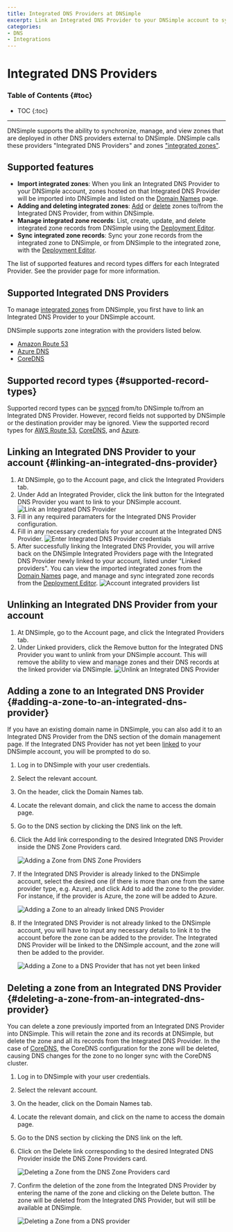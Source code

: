 ```yaml
---
title: Integrated DNS Providers at DNSimple
excerpt: Link an Integrated DNS Provider to your DNSimple account to synchronize, manage, and view zones at other authoritative DNS providers within DNSimple.
categories:
- DNS
- Integrations
---
```


# Integrated DNS Providers

### Table of Contents {#toc}

* TOC
{:toc}

---

DNSimple supports the ability to synchronize, manage, and view zones that are deployed in other DNS providers external to DNSimple. DNSimple calls these providers "Integrated DNS Providers" and zones ["integrated zones"](/articles/managing-integrated-zones).

## Supported features

- **Import integrated zones**: When you link an Integrated DNS Provider to your DNSimple account, zones hosted on that Integrated DNS Provider will be imported into DNSimple and listed on the [Domain Names](/articles/managing-integrated-zones) page.
- **Adding and deleting integrated zones**: [Add](/articles/integrated-dns-providers#adding-a-zone-to-an-integrated-dns-provider) or [delete](/articles/integrated-dns-providers#deleting-a-zone-from-an-integrated-dns-provider) zones to/from the Integrated DNS Provider, from within DNSimple.
- **Manage integrated zone records**: List, create, update, and delete integrated zone records from DNSimple using the [Deployment Editor](/articles/deployment-editor).
- **Sync integrated zone records**: Sync your zone records from the integrated zone to DNSimple, or from DNSimple to the integrated zone, with the [Deployment Editor](/articles/deployment-editor#record-syncing).

<info>
The list of supported features and record types differs for each Integrated Provider. See the provider page for more information.
</info>

## Supported Integrated DNS Providers

To manage [integrated zones](/articles/managing-integrated-zones) from DNSimple, you first have to link an Integrated DNS Provider to your DNSimple account.

DNSimple supports zone integration with the providers listed below.

- [Amazon Route 53](/articles/integrated-dns-provider-amazon-route53)
- [Azure DNS](/articles/integrated-dns-provider-azure-dns)
- [CoreDNS](/articles/integrated-dns-provider-coredns)

## Supported record types {#supported-record-types}

Supported record types can be [synced](/articles/deployment-editor#record-syncing) from/to DNSimple to/from an Integrated DNS Provider.
However, record fields not supported by DNSimple or the destination provider may be ignored. View the supported record types for [AWS Route 53](/articles/integrated-dns-provider-amazon-route53/#supported-record-types), [CoreDNS](/articles/integrated-dns-provider-coredns/#supported-features), and [Azure](/articles/integrated-dns-provider-azure-dns/#supported-record-types).

## Linking an Integrated DNS Provider to your account {#linking-an-integrated-dns-provider}

1. At DNSimple, go to the <label>Account</label> page, and click the <label>Integrated Providers</label> tab.
1. Under <label>Add an Integrated Provider<label>, click the link button for the Integrated DNS Provider you want to link to your DNSimple account.
![Link an Integrated DNS Provider](/files/account-integrated-provider-link.png)
1. Fill in any required paramaters for the Integrated DNS Provider configuration.
1. Fill in any necessary credentials for your account at the Integrated DNS Provider.
![Enter Integrated DNS Provider credentials](/files/account-external-provider-link-credentials.png)
1. After successfully linking the Integrated DNS Provider, you will arrive back on the DNSimple Integrated Providers page with the Integrated DNS Provider newly linked to your account, listed under "Linked providers". You can view the imported integrated zones from the [Domain Names](/articles/managing-integrated-zones) page, and manage and sync integrated zone records from the [Deployment Editor](/articles/deployment-editor).
![Account integrated providers list](/files/account-integrated-providers.png)

## Unlinking an Integrated DNS Provider from your account

1. At DNSimple, go to the <label>Account</label> page, and click the <label>Integrated Providers</label> tab.
1. Under <label>Linked providers<label>, click the <label>Remove</label> button for the Integrated DNS Provider you want to unlink from your DNSimple account. This will remove the ability to view and manage zones and their DNS records at the linked provider via DNSimple.
![Unlink an Integrated DNS Provider](/files/account-integrated-provider-unlink.png)


## Adding a zone to an Integrated DNS Provider {#adding-a-zone-to-an-integrated-dns-provider}

If you have an existing domain name in DNSimple, you can also add it to an Integrated DNS Provider from the DNS section of the domain management page. If the Integrated DNS Provider has not yet been [linked](/articles/integrated-dns-providers#linking-an-integrated-dns-provider) to your DNSimple account, you will be prompted to do so.

1.  Log in to DNSimple with your user credentials.
1.  Select the relevant account.
1.  On the header, click the <label>Domain Names</label> tab.
1.  Locate the relevant domain, and click the name to access the domain page.
1.  Go to the DNS section by clicking the <label>DNS</label> link on the left.
1.  Click the <label>Add</label> link corresponding to the desired Integrated DNS Provider inside the <label>DNS Zone Providers</label> card.

    ![Adding a Zone from DNS Zone Providers](/files/dns-zone-providers-add-zone.png)

1.  If the Integrated DNS Provider is already linked to the DNSimple account, select the desired one (if there is more than one from the same provider type, e.g. Azure), and click <label>Add</label> to add the zone to the provider. For instance, if the provider is Azure, the zone will be added to Azure.

    ![Adding a Zone to an already linked DNS Provider](/files/dns-zone-providers-add-to-linked-provider.png)
1.  If the Integrated DNS Provider is not already linked to the DNSimple account, you will have to input any necessary details to link it to the account before the zone can be added to the provider. The Integrated DNS Provider will be linked to the DNSimple account, and the zone will then be added to the provider.

    ![Adding a Zone to a DNS Provider that has not yet been linked](/files/dns-zone-providers-add-to-unlinked-provider.png)


## Deleting a zone from an Integrated DNS Provider {#deleting-a-zone-from-an-integrated-dns-provider}

You can delete a zone previously imported from an Integrated DNS Provider into DNSimple. This will retain the zone and its records at DNSimple, but delete the zone and all its records from the Integrated DNS Provider. In the case of [CoreDNS](/articles/integrated-dns-provider-coredns), the CoreDNS configuration for the zone will be deleted, causing DNS changes for the zone to no longer sync with the CoreDNS cluster.

1.  Log in to DNSimple with your user credentials.
1.  Select the relevant account.
1.  On the header, click on the <label>Domain Names</label> tab.
1.  Locate the relevant domain, and click on the name to access the domain page.
1.  Go to the DNS section by clicking the <label>DNS</label> link on the left.
1.  Click on the <label>Delete</label> link corresponding to the desired Integrated DNS Provider inside the <label>DNS Zone Providers</label> card.

    ![Deleting a Zone from the DNS Zone Providers card](/files/dns-zone-providers-delete.png)

1.  Confirm the deletion of the zone from the Integrated DNS Provider by entering the name of the zone and clicking on the <label>Delete</label> button. The zone will be deleted from the Integrated DNS Provider, but will still be available at DNSimple.

    ![Deleting a Zone from a DNS provider](/files/dns-zone-providers-delete-zone.png)
